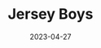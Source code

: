 ---
title: Jersey Boys
date: 2023-04-27
closing_date: 2023-06-04
layout: productions
featured_image:
image_caption:
image_credit:
playbill:
category:
Theatre: The Alhambra Theatre & Dining
Venue: Alhambra Theatre
cast:
- Tommy DeVito: Matt Michael
- Frankie Valli: Nick Anastasia
- Bob Gaudio: Christian Melhuish
- Bob Crewe: Mel Nash
- Nick Massi:
- Gyp DeCarlo:
- Mary Delgado:
- Joe Pesci: Brandon Leporati
crew:
orchestra:
showtimes:
- 2023-04-27 18:00:00
- 2023-04-28 18:00:00
- 2023-04-29 12:00:00
- 2023-04-29 18:00:00
- 2023-04-30 12:00:00
- 2023-04-30 18:00:00
- 2023-05-02 18:00:00
- 2023-05-03 18:00:00
- 2023-05-04 18:00:00
- 2023-05-05 18:00:00
- 2023-05-06 12:00:00
- 2023-05-06 18:00:00
- 2023-05-07 12:00:00
- 2023-05-07 18:00:00
- 2023-05-09 18:00:00
- 2023-05-10 18:00:00
- 2023-05-11 18:00:00
- 2023-05-12 18:00:00
- 2023-05-13 12:00:00
- 2023-05-13 18:00:00
- 2023-05-14 12:00:00
- 2023-05-14 18:00:00
- 2023-05-16 18:00:00
- 2023-05-17 18:00:00
- 2023-05-18 18:00:00
- 2023-05-19 18:00:00
- 2023-05-20 12:00:00
- 2023-05-20 18:00:00
- 2023-05-21 12:00:00
- 2023-05-21 18:00:00
- 2023-05-23 18:00:00
- 2023-05-24 18:00:00
- 2023-05-25 18:00:00
- 2023-05-26 18:00:00
- 2023-05-27 12:00:00
- 2023-05-27 18:00:00
- 2023-05-28 12:00:00
- 2023-05-28 18:00:00
- 2023-05-30 18:00:00
- 2023-05-31 18:00:00
- 2023-06-01 18:00:00
- 2023-06-02 18:00:00
- 2023-06-03 12:00:00
- 2023-06-03 18:00:00
- 2023-06-04 12:00:00
- 2023-06-05 18:00:00
external_links:
  Oh, What a Night! with Jersey Boys at The Alhambra: https://web.archive.org/web/20230516195146/https://folioweekly.com/2023/04/29/oh-what-a-night-with-jersey-boys-at-the-alhambra/
---